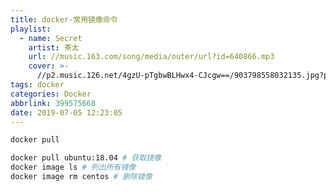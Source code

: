 ```yaml
---
title: docker-常用镜像命令
playlist:
  - name: Secret
    artist: 茶太
    url: //music.163.com/song/media/outer/url?id=640866.mp3
    cover: >-
      //p2.music.126.net/4gzU-pTgbwBLHwx4-CJcgw==/903798558032135.jpg?param=90y90
tags: docker
categories: Docker
abbrlink: 399575668
date: 2019-07-05 12:23:05
---
```


 ```bash
docker pull
```

<!-- more -->
```bash
docker pull ubuntu:18.04 # 获取镜像
docker image ls # 列出所有镜像
docker image rm centos # 删除镜像
```
